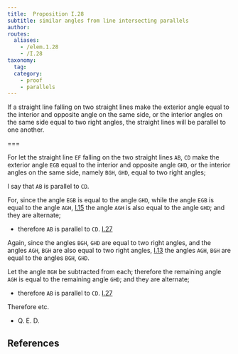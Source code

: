 ```yaml
---
title:  Proposition I.28
subtitle: similar angles from line intersecting parallels
author:
routes:
  aliases:
    - /elem.1.28
    - /I.28
taxonomy:
  tag:
  category:
    - proof
    - parallels
---
```


If a straight line falling on two straight lines make the exterior angle equal to the interior and opposite angle on the same side, or the interior angles on the same side equal to two right angles, the straight lines will be parallel to one another. 

===

For let the straight line `EF` falling on the two straight lines `AB`, `CD` make the exterior angle `EGB` equal to the interior and opposite angle `GHD`, or the interior angles on the same side, namely `BGH`, `GHD`, equal to two right angles;

I say that `AB` is parallel to `CD`.

For, since the angle `EGB` is equal to the angle `GHD`, while the angle `EGB` is equal to the angle `AGH`, [I.15]  the angle `AGH` is also equal to the angle `GHD`; and they are alternate; 

- therefore `AB` is parallel to `CD`. [I.27]

Again, since the angles `BGH`, `GHD` are equal to two right angles, and the angles `AGH`, `BGH` are also equal to two right angles, [I.13] the angles `AGH`, `BGH` are equal to the angles `BGH`, `GHD`.

Let the angle `BGH` be subtracted from each; therefore the remaining angle `AGH` is equal to the remaining angle `GHD`; and they are alternate; 

- therefore `AB` is parallel to `CD`. [I.27]

Therefore etc.

- Q. E. D.

## References

[I.13]: /elem.1.13 "Book 1 - Proposition 13"
[I.15]: /elem.1.15 "Book 1 - Proposition 15"
[I.27]: /elem.1.27 "Book 1 - Proposition 27"
